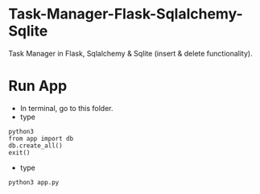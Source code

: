 # Task-Manager-Flask-Sqlalchemy-Sqlite
 Task Manager in Flask, Sqlalchemy & Sqlite (insert & delete functionality).


# Run App
* In terminal, go to this folder.
* type
```
python3
from app import db
db.create_all()
exit()
```
* type
```
python3 app.py
```
